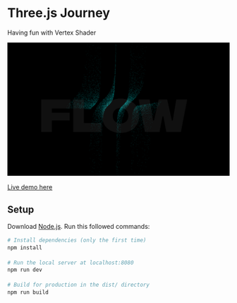 # Three.js Journey

Having fun with Vertex Shader

![](./preview.png)

[Live demo here](https://tolexia.github.io/flow/) 


## Setup
Download [Node.js](https://nodejs.org/en/download/).
Run this followed commands:

``` bash
# Install dependencies (only the first time)
npm install

# Run the local server at localhost:8080
npm run dev

# Build for production in the dist/ directory
npm run build
```
